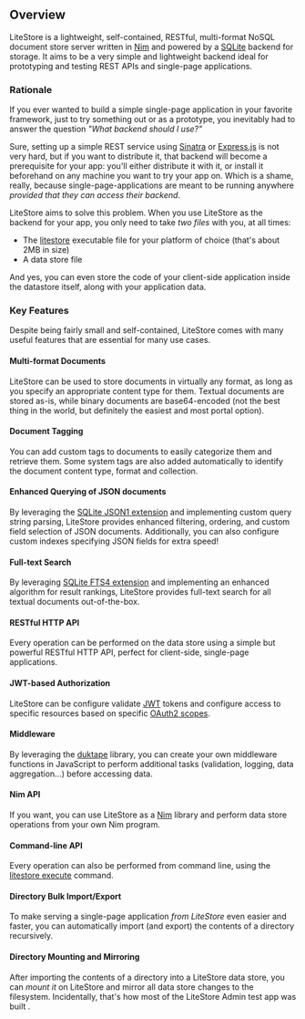 ## Overview

LiteStore is a lightweight, self-contained, RESTful, multi-format NoSQL document store server written in [Nim](http://www.nim-lang.org) and powered by a [SQLite](http://www.sqlite.org) backend for storage. It aims to be a very simple and lightweight backend ideal for prototyping and testing REST APIs and single-page applications.

### Rationale

If you ever wanted to build a simple single-page application in your favorite framework, just to try something out or as a prototype, you inevitably had to answer the question _"What backend should I use?"_

Sure, setting up a simple REST service using [Sinatra](http://www.sinatrarb.com) or [Express.js](http://expressjs.com) is not very hard, but if you want to distribute it, that backend will become a prerequisite for your app: you'll either distribute it with it, or install it beforehand on any machine you want to try your app on. Which is a shame, really, because single-page-applications are meant to be running anywhere _provided that they can access their backend_.

LiteStore aims to solve this problem. When you use LiteStore as the backend for your app, you only need to take _two files_ with you, at all times:

* The [litestore](class:cmd) executable file for your platform of choice (that's about 2MB in size)
* A data store file

And yes, you can even store the code of your client-side application inside the datastore itself, along with your application data.

### Key Features

Despite being fairly small and self-contained, LiteStore comes with many useful features that are essential for many use cases.

#### Multi-format Documents

LiteStore can be used to store documents in virtually any format, as long as you specify an appropriate content type for them. Textual documents are stored as-is, while binary documents are base64-encoded (not the best thing in the world, but definitely the easiest and most portal option).

#### Document Tagging

You can add custom tags to documents to easily categorize them and retrieve them. Some system tags are also added automatically to identify the document content type, format and collection.

#### Enhanced Querying of JSON documents

By leveraging the [SQLite JSON1 extension](https://www.sqlite.org/json1.html) and implementing custom query string parsing, LiteStore provides enhanced filtering, ordering, and custom field selection of JSON documents. Additionally, you can also configure custom indexes specifying JSON fields for extra speed!

#### Full-text Search

By leveraging [SQLite FTS4 extension](http://www.sqlite.org/fts3.html) and implementing an enhanced algorithm for result rankings, LiteStore provides full-text search for all textual documents out-of-the-box.

#### RESTful HTTP API

Every operation can be performed on the data store using a simple but powerful RESTful HTTP API, perfect for client-side, single-page applications.

#### JWT-based Authorization

LiteStore can be configure validate [JWT](https://jwt.io/) tokens and configure access to specific resources based on specific [OAuth2 scopes](https://oauth.net/2/scope/).

#### Middleware

By leveraging the [duktape](https://duktape.org/) library, you can create your own middleware functions in JavaScript to perform additional tasks (validation, logging, data aggregation...) before accessing data.

#### Nim API

If you want, you can use LiteStore as a [Nim](https://nim-lang.org) library and perform data store operations from your own Nim program.

#### Command-line API

Every operation can also be performed from command line, using the [litestore execute](class:cmd) command.

#### Directory Bulk Import/Export

To make serving a single-page application _from LiteStore_ even easier and faster, you can automatically import (and export) the contents of a directory recursively.

#### Directory Mounting and Mirroring

After importing the contents of a directory into a LiteStore data store, you can _mount it_ on LiteStore and mirror all data store changes to the filesystem. Incidentally, that's how most of the LiteStore Admin test app was built [](class:fa-smile-o).